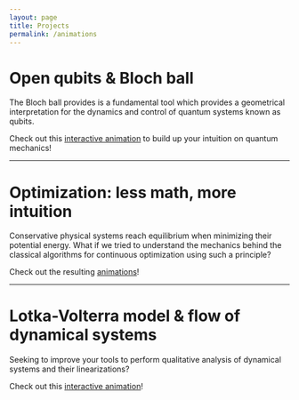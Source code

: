 ```yaml
---
layout: page
title: Projects
permalink: /animations
---
```


# Open qubits & Bloch ball
The Bloch ball provides is a fundamental tool which provides a geometrical interpretation for the dynamics and control of quantum systems known as qubits.

Check out this [interactive animation](https://github.com/killianlutz/BlochBallAnim.jl) to build up your intuition on quantum mechanics!

---

# Optimization: less math, more intuition
Conservative physical systems reach equilibrium when minimizing their potential energy. What if we tried to understand the mechanics behind the classical algorithms for continuous optimization using such a principle?

Check out the resulting [animations](https://github.com/killianlutz/IntuitiveOptimization)!

--- 
# Lotka-Volterra model & flow of dynamical systems
Seeking to improve your tools to perform qualitative analysis of dynamical systems and their linearizations? 

Check out this [interactive animation](https://github.com/killianlutz/LVDemo.jl)!

